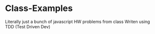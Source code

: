 # Class-Examples

Literally just a bunch of javascript HW problems from class
Writen using TDD (Test Driven Dev)
